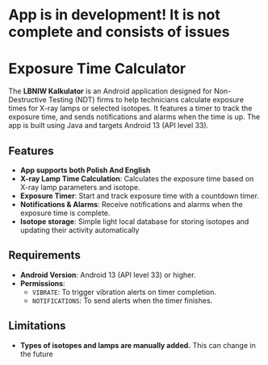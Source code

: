 # App is in development! It is not complete and consists of issues
# Exposure Time Calculator

The **LBNIW Kalkulator** is an Android application designed for Non-Destructive Testing (NDT) firms to help technicians calculate exposure times for X-ray lamps or selected isotopes. It features a timer to track the exposure time, and sends notifications and alarms when the time is up. The app is built using Java and targets Android 13 (API level 33).

## Features

- **App supports both Polish And English**
- **X-ray Lamp Time Calculation**: Calculates the exposure time based on X-ray lamp parameters and isotope.
- **Exposure Timer**: Start and track exposure time with a countdown timer.
- **Notifications & Alarms**: Receive notifications and alarms when the exposure time is complete.
- **Isotope storage**: Simple light local database for storing isotopes and updating their activity automatically

## Requirements

- **Android Version**: Android 13 (API level 33) or higher.
- **Permissions**:
  - `VIBRATE`: To trigger vibration alerts on timer completion.
  - `NOTIFICATIONS`: To send alerts when the timer finishes.
 
## Limitations

- **Types of isotopes and lamps are manually added.** This can change in the future
